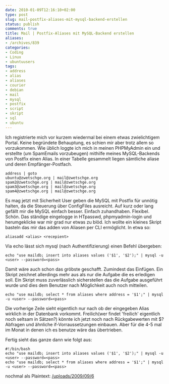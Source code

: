 ```yaml
---
date: 2010-01-09T12:16:10+02:00
type: post
slug: mail-postfix-aliases-mit-mysql-backend-erstellen
status: publish
comments: true
title: Mail | Postfix-Aliases mit MySQL-Backend erstellen
aliases:
- /archives/839
categories:
- Coding
- Linux
- ubuntuusers
tags:
- address
- alias
- aliases
- courier
- debian
- mail
- mysql
- postfix
- script
- skript
- sql
- ubuntu
---
```


Ich registrierte mich vor kurzem wiedermal bei einem etwas zwielichtigem Portal. Keine begründete Behauptung, es schien mir aber trotz allem so vorzukommen. Wie üblich loggte ich mich in meinen PHPMyAdmin ein und erstellte (um SpamEmails vorzubeugen) mithilfe meines MySQL-Backends von Postfix einen Alias. In einer Tabelle gesammelt liegen sämtliche aliase und deren Empfänger-Postfach.

```
address | goto
ubuntu@zwetschge.org | mail@zwetschge.org
spam2@zwetschge.org | mail@zwetschge.org
spam3@zwetschge.org | mail@zwetschge.org
spam4@zwetschge.org | mail@zwetschge.org

```


Es mag jetzt mit Sicherheit User geben die MySQL mit Postfix für unnötig halten, da die Steuerung über ConfigFiles ausreicht. Auf kurz oder lang gefällt mir die MySQL einfach besser. Einfach zuhandhaben. Flexibel. Schön. Das ständige eingelogge in HTpasswd, phpmyadmin-login und herumgeklicke war mir grad nur etwas zu blöd. Ich wollte ein kleines Skript basteln das mir das adden von Aliasen per CLI ermöglicht. In etwa so:

```
aliasadd <alias> <recepient>
```


Via echo lässt sich mysql (nach Authentifizierung) einen Befehl übergeben:

```
echo "use maildb; insert into aliases values ('$1', '$2');" | mysql -u <user> --password=<pass>
```


Damit wäre auch schon das gröbste geschafft. Zumindest das Einfügen. Ein Skript zeichnet allerdings mehr aus als nur die Aufgabe die es erledigen soll. Ein Skript muss zuverlässlich sicherstellen das die Aufgabe ausgeführt wurde und dies dem Benutzer nach Möglichkeit auch noch mitteilen.

```
echo "use maildb; select * from aliases where address = '$1';" | mysql -u <user> --password=<pass>
```


Die vorherige Zeile sieht eigentlich nur nach ob der eingegeben Alias wirklich in der Datenbank vorkommt. Freilich(wer findet 'freilich' eigentlich noch seltsam in Sätzen?) könnte ich jetzt noch nach Rückgabewerten mit $? Abfragen und ähnliche if-Vorraussetzungen einbauen. Aber für die 4-5 mal im Monat in denen ich es benutze wäre das übertrieben.

Fertig sieht das ganze dann wie folgt aus:

```
#!/bin/bash
echo "use maildb; insert into aliases values ('$1', '$2');" | mysql -u <user> --password=<pass>
echo "use maildb; select * from aliases where address = '$1';" | mysql -u <user> --password=<pass>
```


nochmal als Plaintext:
[/uploads/2009/09/6](/uploads/2009/09/6)
